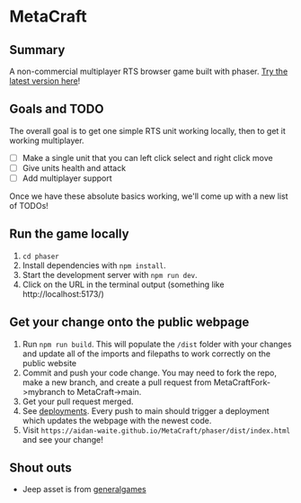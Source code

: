 # MetaCraft

## Summary

A non-commercial multiplayer RTS browser game built with phaser. [Try the latest version here](https://aidan-waite.github.io/MetaCraft/phaser/dist/index.html)!

## Goals and TODO

The overall goal is to get one simple RTS unit working locally, then to get it working multiplayer.

- [ ] Make a single unit that you can left click select and right click move
- [ ] Give units health and attack
- [ ] Add multiplayer support

Once we have these absolute basics working, we'll come up with a new list of TODOs!

## Run the game locally

1. `cd phaser`
2. Install dependencies with `npm install`.
3. Start the development server with `npm run dev`.
4. Click on the URL in the terminal output (something like http://localhost:5173/)

## Get your change onto the public webpage

1. Run `npm run build`. This will populate the `/dist` folder with your changes and update all of the imports and filepaths to work correctly on the public website
2. Commit and push your code change. You may need to fork the repo, make a new branch, and create a pull request from MetaCraftFork->mybranch to MetaCraft->main.
3. Get your pull request merged.
4. See [deployments](https://github.com/aidan-waite/MetaCraft/deployments/github-pages). Every push to main should trigger a deployment which updates the webpage with the newest code.
5. Visit `https://aidan-waite.github.io/MetaCraft/phaser/dist/index.html` and see your change!

## Shout outs

- Jeep asset is from [generalgames](https://generalgames.itch.io/vehicle-sprite-sheets)
